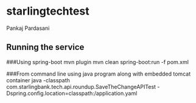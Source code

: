 # starlingtechtest
Pankaj Pardasani

## Running the service

###Using spring-boot mvn plugin
mvn clean spring-boot:run -f pom.xml

###From command line using java program along with embedded tomcat container
java -classpath <all jar files seperated by semicolon> com.starlingbank.tech.api.roundup.SaveTheChangeAPITest -Dspring.config.location=classpath:/application.yaml